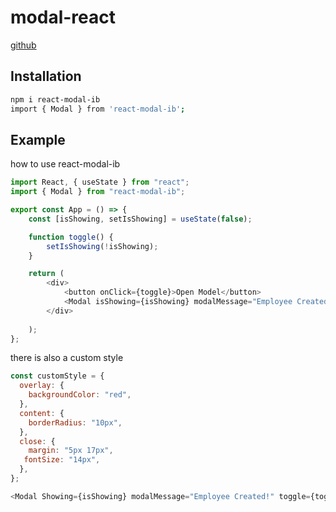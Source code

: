 # modal-react

[github](https://github.com/imane-R/modal-react.git)

## Installation

```sh
npm i react-modal-ib
import { Modal } from 'react-modal-ib';
```
## Example

how to use react-modal-ib 

```js
import React, { useState } from "react";
import { Modal } from "react-modal-ib";

export const App = () => {
    const [isShowing, setIsShowing] = useState(false);

    function toggle() {
        setIsShowing(!isShowing);
    }

    return (
        <div>
            <button onClick={toggle}>Open Model</button>
            <Modal isShowing={isShowing} modalMessage="Employee Created!" toggle={toggle}/>
        </div>
       
    );
};
```
there is also a custom style

```js
const customStyle = {
  overlay: {
    backgroundColor: "red",
  },
  content: {
    borderRadius: "10px",
  },
  close: {
    margin: "5px 17px",
   fontSize: "14px",
  },
};

<Modal Showing={isShowing} modalMessage="Employee Created!" toggle={toggle}  style={customStyle} />;
